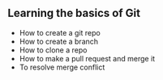## Learning the basics of Git
- How to create a git repo
- How to create a branch
- How to clone a repo
- How to make a pull request and merge it 
- To resolve merge conflict
